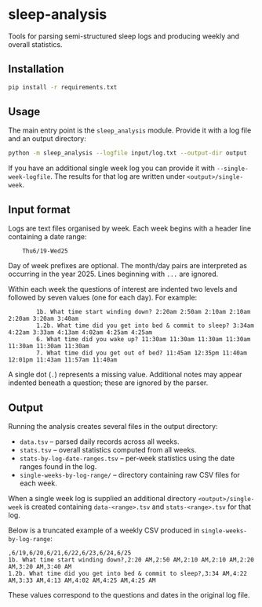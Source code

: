 # sleep-analysis

Tools for parsing semi-structured sleep logs and producing weekly and overall statistics.

## Installation

```bash
pip install -r requirements.txt
```

## Usage

The main entry point is the `sleep_analysis` module. Provide it with a log file and an output directory:

```bash
python -m sleep_analysis --logfile input/log.txt --output-dir output
```

If you have an additional single week log you can provide it with `--single-week-logfile`. The results for that log are written under `<output>/single-week`.

## Input format

Logs are text files organised by week. Each week begins with a header line containing a date range:

```
    Thu6/19-Wed25
```

Day of week prefixes are optional. The month/day pairs are interpreted as occurring in the year 2025. Lines beginning with `...` are ignored.

Within each week the questions of interest are indented two levels and followed by seven values (one for each day). For example:

```
        1b. What time start winding down? 2:20am 2:50am 2:10am 2:10am 2:20am 3:20am 3:40am
        1.2b. What time did you get into bed & commit to sleep? 3:34am 4:22am 3:33am 4:13am 4:02am 4:25am 4:25am
        6. What time did you wake up? 11:30am 11:30am 11:30am 11:30am 11:30am 11:30am 11:30am
        7. What time did you get out of bed? 11:45am 12:35pm 11:40am 12:01pm 11:43am 11:57am 11:40am
```

A single dot (`.`) represents a missing value. Additional notes may appear indented beneath a question; these are ignored by the parser.

## Output

Running the analysis creates several files in the output directory:

- `data.tsv` – parsed daily records across all weeks.
- `stats.tsv` – overall statistics computed from all weeks.
- `stats-by-log-date-ranges.tsv` – per‑week statistics using the date ranges found in the log.
- `single-weeks-by-log-range/` – directory containing raw CSV files for each week.

When a single week log is supplied an additional directory `<output>/single-week` is created containing `data-<range>.tsv` and `stats-<range>.tsv` for that log.

Below is a truncated example of a weekly CSV produced in `single-weeks-by-log-range`:

```
,6/19,6/20,6/21,6/22,6/23,6/24,6/25
1b. What time start winding down?,2:20 AM,2:50 AM,2:10 AM,2:10 AM,2:20 AM,3:20 AM,3:40 AM
1.2b. What time did you get into bed & commit to sleep?,3:34 AM,4:22 AM,3:33 AM,4:13 AM,4:02 AM,4:25 AM,4:25 AM
```

These values correspond to the questions and dates in the original log file.
